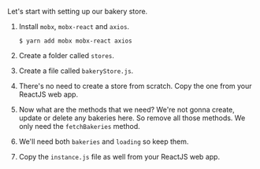 Let's start with setting up our bakery store.

1. Install `mobx`, `mobx-react` and `axios`.

   ```shell
   $ yarn add mobx mobx-react axios
   ```

2. Create a folder called `stores`.

3. Create a file called `bakeryStore.js`.

4. There's no need to create a store from scratch. Copy the one from your ReactJS web app.

5. Now what are the methods that we need? We're not gonna create, update or delete any bakeries here. So remove all those methods. We only need the `fetchBakeries` method.

6. We'll need both `bakeries` and `loading` so keep them.

7. Copy the `instance.js` file as well from your ReactJS web app.
